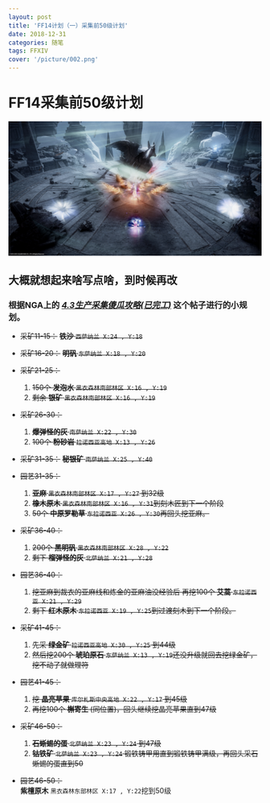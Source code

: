```yaml
---
layout: post
title: 'FF14计划（一）采集前50级计划'
date: 2018-12-31
categories: 随笔
tags: FFXIV
cover: '/picture/002.png'
---
```


FF14采集前50级计划
==================

![](/picture/002.png)

## 大概就想起来啥写点啥，到时候再改
### 根据NGA上的 *[4.3生产采集傻瓜攻略(已完工)](https://bbs.nga.cn/read.php?tid=15582629)* 这个帖子进行的小规划。

- ~~采矿11-15：~~
     ~~**铁沙** `西萨纳兰 X:24 , Y:18`~~

- ~~采矿16-20：~~
    ~~**明矾** `东萨纳兰 X:18 , Y:20`~~

- ~~采矿21-25：~~
    1. ~~150个 **发泡水** `黑衣森林南部林区 X:16 , Y:19`~~
    2. ~~剩余 **银矿** `黑衣森林南部林区 X:16 , Y:19`~~

- ~~采矿26-30：~~
    1. ~~**爆弹怪的灰** `南萨纳兰 X:22 , Y:30`~~
    2. ~~100个 **粉砂岩** `拉诺西亚高地 X:13 , Y:26`~~

- ~~采矿31-35：~~
    ~~**秘银矿** `南萨纳兰 X:25 , Y:40`~~

- ~~园艺31-35：~~
    1. ~~**亚麻** `黑衣森林南部林区 X:17 , Y:27` 到32级~~
    2. ~~**橡木原木** `黑衣森林南部林区 X:16 , Y:31`到刻木匠到下一个阶段~~
    3. ~~50个 **中原罗勒草** `东拉诺西亚 X:26 , Y:30`再回头挖亚麻。~~

- ~~采矿36-40：~~
    1. ~~200个 **黑明矾** `黑衣森林南部林区 X:28 , Y:22`~~
    2. ~~剩下 **榴弹怪的灰** `北萨纳兰 X:21 , Y:28`~~

- ~~园艺36-40：~~
    1. ~~挖亚麻到裁衣的亚麻线和炼金的亚麻油没经验后
    再挖100个 **艾蒿** `东拉诺西亚 X:21 , Y:29`~~
    2. ~~剩下 **红木原木** `东拉诺西亚 X:19 , Y:25`到过渡刻木到下一个阶段。~~

- ~~采矿41-45：~~
    1. ~~先采 **绿金矿** `拉诺西亚高地 X:30 , Y:25` 到44级~~
    2. ~~然后挖200个 **琥珀原石** `东萨纳兰 X:13 , Y:19`还没升级就回去挖绿金矿，挖不动了就做理符~~

- ~~园艺41-45：~~
    1. ~~挖 **晶亮苹果** `库尔札斯中央高地 X:22 , Y:17` 到45级~~
    2. ~~再挖100个 **槲寄生** (同位置)，回头继续挖晶亮苹果直到47级~~

- ~~采矿46-50：~~
    1. ~~**石蜥蜴的蛋** `北萨纳兰 X:23 , Y:24` 到47级~~
    2. ~~**钴铁矿** `北萨纳兰 X:23 , Y:24` 锻铁铸甲用直到锻铁铸甲满级，再回头采石蜥蜴的蛋直到50~~

- ~~园艺46-50：~~  
     **紫檀原木** `黑衣森林东部林区 X:17 , Y:22`挖到50级
